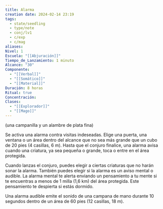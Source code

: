 ```yaml
---
title: Alarma
creation date: 2024-02-14 23:19
tags:
  - state/seedling
  - type/note
  - conj/lv1
  - c/exp
  - c/mag
aliases: 
Nivel: 1
Escuela: "[[Abjuración]]"
Tiempo_de_Lanzamiento: 1 minuto
Alcance: "30"
Componente:
  - "[[Verbal]]"
  - "[[Somático]]"
  - "[[Material]]"
Duración: 8 horas
Ritual: true
Concentración: 
Clases:
  - "[[Explorador]]"
  - "[[Mago]]"
---
```

(una campanilla y un alambre de plata fina)

Se activa una alarma contra visitas indeseadas. Elige una puerta, una ventana o un área dentro del alcance que no sea más grande que un cubo de 20 pies (4 casillas, 6 m). Hasta que el conjuro finalice, una alarma avisa cuando una criatura, ya sea pequeña o grande, toca o entre en el área protegida. 

Cuando lanzas el conjuro, puedes elegir a ciertas criaturas que no harán sonar la alarma. También puedes elegir si la alarma es un aviso mental o audible. La alarma mental te alerta enviando un pensamiento a tu mente si te encuentras a menos de 1 milla (1,6 km) del área protegida.
Este pensamiento te despierta si estás dormido.

Una alarma audible emite el sonido de una campana de mano durante 10 segundos dentro de un área de 60 pies (12 casillas, 18 m).